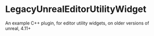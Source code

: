 # LegacyUnrealEditorUtilityWidget
 An example C++ plugin, for editor utility widgets, on older versions of unreal, 4.11+
